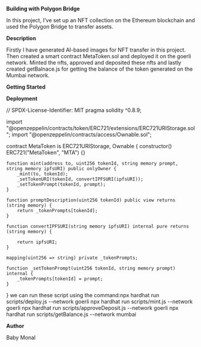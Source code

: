 **Building with Polygon Bridge**

In this project, I've set up an NFT collection on the Ethereum blockchain and used the Polygon Bridge to transfer assets. 

**Description**

Firstly I have generated AI-based images for NFT transfer in this project. Then created a smart contract MetaToken.sol and deployed it on the goerli network.
Minted the nfts, approved and deposited these nfts and lastly created getBalnace.js for getting the balance of the token generated on the Mumbai network.

**Getting Started**

**Deployment**


 // SPDX-License-Identifier: MIT
pragma solidity ^0.8.9;

import "@openzeppelin/contracts/token/ERC721/extensions/ERC721URIStorage.sol";
import "@openzeppelin/contracts/access/Ownable.sol";

contract MetaToken is ERC721URIStorage, Ownable {
    constructor() ERC721("MetaToken", "MTA") {}

    function mint(address to, uint256 tokenId, string memory prompt, string memory ipfsURI) public onlyOwner {
        _mint(to, tokenId);
        _setTokenURI(tokenId, convertIPFSURI(ipfsURI));
        _setTokenPrompt(tokenId, prompt);
    }

    function promptDescription(uint256 tokenId) public view returns (string memory) {
        return _tokenPrompts[tokenId];
    }

    function convertIPFSURI(string memory ipfsURI) internal pure returns (string memory) {
    
        return ipfsURI;
    }

    mapping(uint256 => string) private _tokenPrompts;

    function _setTokenPrompt(uint256 tokenId, string memory prompt) internal {
        _tokenPrompts[tokenId] = prompt;
    }
}
we can run these script using the command:npx hardhat run scripts/deploy.js --network goerli
npx hardhat run scripts/mint.js --network goerli
 npx hardhat run scripts/approveDeposit.js --network goerli
 npx hardhat run scripts/getBalance.js --network mumbai

 
 **Author**

 Baby Monal
